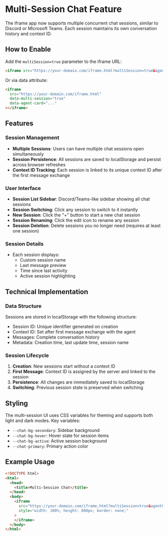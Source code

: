 # Multi-Session Chat Feature

The iframe app now supports multiple concurrent chat sessions, similar to Discord or Microsoft Teams. Each session maintains its own conversation history and context ID.

## How to Enable

Add the `multiSession=true` parameter to the iframe URL:

```html
<iframe src="https://your-domain.com/iframe.html?multiSession=true&agentCard=..."></iframe>
```

Or via data attribute:

```html
<iframe
  src="https://your-domain.com/iframe.html"
  data-multi-session="true"
  data-agent-card="..."
></iframe>
```

## Features

### Session Management

- **Multiple Sessions**: Users can have multiple chat sessions open simultaneously
- **Session Persistence**: All sessions are saved to localStorage and persist across browser refreshes
- **Context ID Tracking**: Each session is linked to its unique context ID after the first message exchange

### User Interface

- **Session List Sidebar**: Discord/Teams-like sidebar showing all chat sessions
- **Session Switching**: Click any session to switch to it instantly
- **New Session**: Click the "+" button to start a new chat session
- **Session Renaming**: Click the edit icon to rename any session
- **Session Deletion**: Delete sessions you no longer need (requires at least one session)

### Session Details

- Each session displays:
  - Custom session name
  - Last message preview
  - Time since last activity
  - Active session highlighting

## Technical Implementation

### Data Structure

Sessions are stored in localStorage with the following structure:

- Session ID: Unique identifier generated on creation
- Context ID: Set after first message exchange with the agent
- Messages: Complete conversation history
- Metadata: Creation time, last update time, session name

### Session Lifecycle

1. **Creation**: New sessions start without a context ID
2. **First Message**: Context ID is assigned by the server and linked to the session
3. **Persistence**: All changes are immediately saved to localStorage
4. **Switching**: Previous session state is preserved when switching

## Styling

The multi-session UI uses CSS variables for theming and supports both light and dark modes. Key variables:

- `--chat-bg-secondary`: Sidebar background
- `--chat-bg-hover`: Hover state for session items
- `--chat-bg-active`: Active session background
- `--chat-primary`: Primary action color

## Example Usage

```html
<!DOCTYPE html>
<html>
  <head>
    <title>Multi-Session Chat</title>
  </head>
  <body>
    <iframe
      src="https://your-domain.com/iframe.html?multiSession=true&agentCard=https://api.example.com/agent.json"
      style="width: 100%; height: 600px; border: none;"
    >
    </iframe>
  </body>
</html>
```
